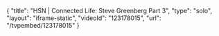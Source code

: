 {
    "title": "HSN | Connected Life: Steve Greenberg Part 3",
    "type": "solo",
    "layout": "iframe-static",
    "videoId": "123178015",
    "url": "\/tvpembed\/123178015"
}
